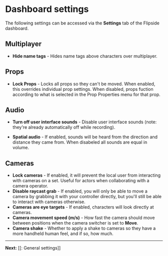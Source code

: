 # Dashboard settings

The following settings can be accessed via the **Settings** tab of the Flipside dashboard.

## Multiplayer

* **Hide name tags** - Hides name tags above characters over multiplayer.

## Props

* **Lock Props** - Locks all props so they can't be moved.  When enabled, this overrides individual prop settings.  When disabled, props fuction according to what is selected in the Prop Properties menu for that prop.

## Audio

* **Turn off user interface sounds** - Disable user interface sounds (note: they're already automatically off while recording).

* **Spatial audio** - If enabled, sounds will be heard from the direction and distance they came from. When disabeled all sounds are equal in volume.

## Cameras

- **Lock cameras** - If enabled, it will prevent the local user from interacting with cameras on a set. Useful for actors when collaborating with a camera operator.
- **Disable raycast grab** - If enabled, you will only be able to move a camera by grabbing it with your controller directly, but you'll still be able to interact with cameras otherwise.
- **Cameras are eye targets** - If enabled, characters will look directly at cameras.
- **Camera movement speed (m/s)** - How fast the camera should move between positions when the camera switcher is set to **Move**.
- **Camera shake** - Whether to apply a shake to cameras so they have a more handheld human feel, and if so, how much.

---

**Next:** [[: General settings]]
